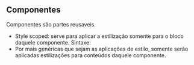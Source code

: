 ## Componentes

Componentes são partes reusaveis.

* Style scoped: serve para aplicar a estilização somente para o bloco daquele componente. Sintaxe: <style scoped> código aqui </style>
* Por mais genéricas que sejam as aplicações de estilo, somente serão aplicadas estilizações para conteúdos daquele componente.